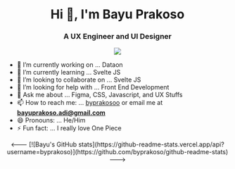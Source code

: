 <h1 align="center">Hi 👋, I'm Bayu Prakoso</h1>
<h3 align="center">A UX Engineer and UI Designer</h3>

<p align="center">
  <a href="http://twitter.com/f2aldi">
    <img src="https://img.shields.io/twitter/follow/byprakosoo?label=Twitter&logo=twitter&style=for-the-badge" />
  </a>
</p>

- 🔭 I’m currently working on ... Dataon
- 🌱 I’m currently learning ... Svelte JS
- 👯 I’m looking to collaborate on ... Svelte JS
- 🤔 I’m looking for help with ... Front End Development
- 💬 Ask me about ... Figma, CSS, Javascript, and UX Stuffs
- 📫 How to reach me: ... [byprakosoo](https://www.instagram.com/byprakosoo/) or email me at **bayuprakoso.adi@gmail.com**
- 😄 Pronouns: ... He/Him
- ⚡ Fun fact: ... I really love One Piece


<div align="center">
<---
[![Bayu's GitHub stats](https://github-readme-stats.vercel.app/api?username=byprakoso)](https://github.com/byprakoso/github-readme-stats)
--->
<div>
